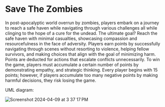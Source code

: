 
# Save The Zombies 
In post-apocalyptic world overrun by zombies, players embark on a journey to reach a safe haven while navigating through various challenges all while clinging to the hope of a cure for the undead. The ultimate goal? Reach the safe haven with minimal casualties, showcasing compassion and resourcefulness in the face of adversity. Players earn points by successfully navigating through scenes without resorting to violence, helping fellow survivors, and making choices that align with the goal of minimizing harm. Points are deducted for actions that escalate conflicts unnecessarily. To win the game, players must accumulate a certain number of points by demonstrating empathy, and strategic thinking. Every player begins with 15 points; however, if players accumulate too many negative points by making harmful decisions, they risk losing the game.

UML diagram: 




![Screenshot 2024-04-09 at 3 37 17 PM](https://github.com/AyolaM/SkillStorm-Zombies/assets/83186109/25c153b0-28ca-4bb3-b316-db4b3bd5bc38)
